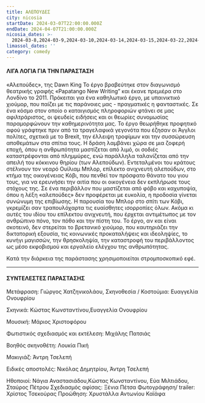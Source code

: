 ```yaml
---
title: ΑΛΕΠΟΥΔΕΣ
city: nicosia
startDate: 2024-03-07T22:00:00.000Z
endDate: 2024-04-07T21:00:00.000Z
nicosia_dates: >-
  2024-03-8,2024-03-9,2024-03-10,2024-03-14,2024-03-15,2024-03-22,2024-03-23,2024-03-24,2024-03-29,2024-03-30,2024-03-31,2024-04-5,2024-04-6,2024-04-7,2024-04-8
limassol_dates: ''
category: comedy
---
```


#### ΛΙΓΑ ΛΟΓΙΑ ΓΙΑ ΤΗΝ ΠΑΡΑΣΤΑΣΗ

«Αλεπούδες», της Dawn King
Το έργο βραβεύτηκε στον διαγωνισμό θεατρικής γραφής «Papatango New Writing” και
έκανε πρεμιέρα στο Λονδίνο το 2011.
Πρόκειται για ένα καθηλωτικό έργο, με υπαινικτικό χιούμορ, που παίζει με τις
παράνοιες μας - πραγματικές η φανταστικές. Σε ένα κόσμο στον οποίο ο
καταιγισμός πληροφοριών φτάνει σε μας αφιλτράριστος, οι ψευδείς ειδήσεις και οι
θεωρίες συνομωσίας παραμορφώνουν την καθημερινότητα μας.
Το έργο θεωρήθηκε προφητικό αφού γράφτηκε πριν από τα τραγελαφικά γεγονότα που
έζησαν οι Άγγλοι πολίτες,
σχετικά με το Brexit, την έλλειψη τροφίμων και την συσσώρευση αποθεμάτων στα
σπίτια τους.
Η δράση λαμβάνει χώρα σε μια ζοφερή εποχή, όπου η ανθρωπότητα μαστίζεται από
λιμό, οι σοδιές καταστρέφονται από πλημμύρες, ενώ παράλληλα ταλανίζεται από την
απειλή του κόκκινου θηρίου (των Αλεπούδων). Εντεταλμένοι του κράτους στέλνουν
τον νεαρό Ουίλιαμ Μπλορ, επίλεκτο ανιχνευτή αλεπούδων, στο κτήμα της
οικογένειας Κόβι, που πενθεί τον πρόσφατο θάνατο του γιου τους, για να
ερευνήσει την αιτία που οι οικογένεια δεν εκπλήρωσε τους στόχους της.
Σε ένα περιβάλλον που μαστίζεται από φόβο και καχυποψία, όπου η λέξη
«αλεπούδες» δεν προφέρεται με ευκολία, η προδοσία γίνεται συνώνυμη της
επιβίωσης. Η παρουσία του Μπλορ στο σπίτι των Κόβι, γκρεμίζει σαν τραπουλόχαρτα
τις ευαίσθητες ισορροπίες όλων. Ακόμα κι αυτές του ιδίου του επίλεκτου
ανιχνευτή, που έρχεται αντιμέτωπος με τον ανθρώπινο πόνο, τον πόθο και την
πίστη του.
Το έργο, αν και είναι σκοτεινό, δεν στερείται το βρετανικό χιούμορ, που
καυτηριάζει την δικτατορική εξουσία, τις
κοινωνικές προκαταλήψεις και ιδεοληψίες, το κυνήγι μαγισσών, την θρησκοληψία,
την καταστροφή του
περιβάλλοντος ως μέσο εκφοβισμού και εργαλείο ελέγχου της ανθρωπότητας.


Κατά την διάρκεια της παράστασης χρησιμοποιείται στρομποσκοπικό εφέ.

***

#### ΣΥΝΤΕΛΕΣΤΕΣ ΠΑΡΑΣΤΑΣΗΣ

Μετάφραση: Γιώργος Χατζηνικολάου,
Σκηνοθεσία / Κοστούμια: Ευαγγελία Ονουφρίου

Σκηνικά: Κώστας Κωνσταντίνου,Ευαγγελία Ονουφρίου

Μουσική: Μάριος Χριστοφόρου

Φωτιστικός σχεδιασμός και εκτέλεση: Μιχάλης Πατσιάς

Βοηθός σκηνοθέτη: Λουκία Πική

Μακιγιάζ: Άντρη Τσελεπή

Ειδικές αποστολές: Νικόλας Δημητρίου, Άντρη Τσελεπή

Ηθοποιοί: Νάγια Αναστασιάδου,Κώστας Κωνσταντίνου, Εύα Μιλτιάδου, Σταύρος Πέτρου
Σχεδιασμός αφίσας: Ξένια Πέτσα
Φωτογράφηση/ trailer: Χρίστος Τσεκούρας
Προώθηση: Χρυστάλλα Αντωνίου Καϊάφα
